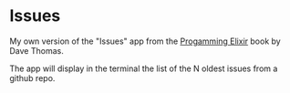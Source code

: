 # Issues

My own version of the "Issues" app from the [Progamming Elixir](https://pragprog.com/book/elixir13/programming-elixir-1-3) book by Dave Thomas.

The app will display in the terminal the list of the N oldest issues from a github repo.
